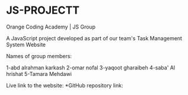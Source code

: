 # JS-PROJECTT
Orange Coding Academy | JS Group




A JavaScript project developed as part of our team's Task Management System Website

Names of group members:

1-abd alrahman karkash 2-omar nofal 3-yaqoot gharaibeh 4-saba' Al hrishat 5-Tamara Mehdawi

Live link to the website:
*GitHub repository link:
